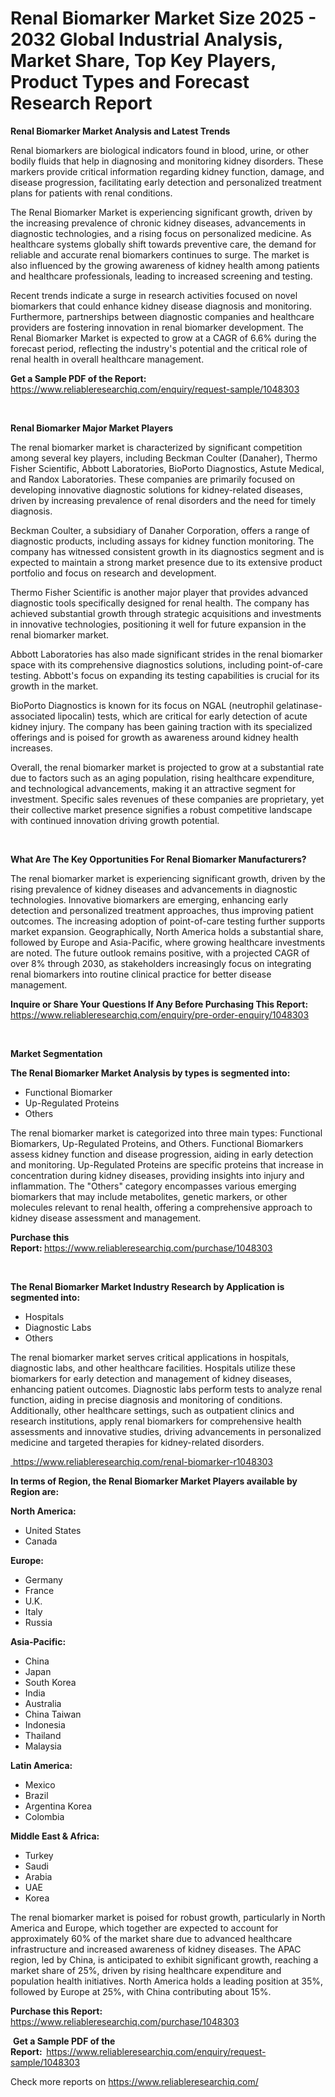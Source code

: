 <p><h1>Renal Biomarker Market Size 2025 - 2032 Global Industrial Analysis, Market Share, Top Key Players, Product Types and Forecast Research Report</h1></p><p><strong>Renal Biomarker Market Analysis and Latest Trends</strong></p>
<p><p>Renal biomarkers are biological indicators found in blood, urine, or other bodily fluids that help in diagnosing and monitoring kidney disorders. These markers provide critical information regarding kidney function, damage, and disease progression, facilitating early detection and personalized treatment plans for patients with renal conditions.</p><p>The Renal Biomarker Market is experiencing significant growth, driven by the increasing prevalence of chronic kidney diseases, advancements in diagnostic technologies, and a rising focus on personalized medicine. As healthcare systems globally shift towards preventive care, the demand for reliable and accurate renal biomarkers continues to surge. The market is also influenced by the growing awareness of kidney health among patients and healthcare professionals, leading to increased screening and testing.</p><p>Recent trends indicate a surge in research activities focused on novel biomarkers that could enhance kidney disease diagnosis and monitoring. Furthermore, partnerships between diagnostic companies and healthcare providers are fostering innovation in renal biomarker development. The Renal Biomarker Market is expected to grow at a CAGR of 6.6% during the forecast period, reflecting the industry's potential and the critical role of renal health in overall healthcare management.</p></p>
<p><strong>Get a Sample PDF of the Report:&nbsp;</strong> <a href="https://www.reliableresearchiq.com/enquiry/request-sample/1048303?utm_campaign=2321&utm_medium=2&utm_source=Github&utm_content=ia&utm_term=03032025&utm_id=renal-biomarker">https://www.reliableresearchiq.com/enquiry/request-sample/1048303</a></p>
<p>&nbsp;</p>
<p><strong>Renal Biomarker Major Market Players</strong></p>
<p><p>The renal biomarker market is characterized by significant competition among several key players, including Beckman Coulter (Danaher), Thermo Fisher Scientific, Abbott Laboratories, BioPorto Diagnostics, Astute Medical, and Randox Laboratories. These companies are primarily focused on developing innovative diagnostic solutions for kidney-related diseases, driven by increasing prevalence of renal disorders and the need for timely diagnosis.</p><p>Beckman Coulter, a subsidiary of Danaher Corporation, offers a range of diagnostic products, including assays for kidney function monitoring. The company has witnessed consistent growth in its diagnostics segment and is expected to maintain a strong market presence due to its extensive product portfolio and focus on research and development.</p><p>Thermo Fisher Scientific is another major player that provides advanced diagnostic tools specifically designed for renal health. The company has achieved substantial growth through strategic acquisitions and investments in innovative technologies, positioning it well for future expansion in the renal biomarker market.</p><p>Abbott Laboratories has also made significant strides in the renal biomarker space with its comprehensive diagnostics solutions, including point-of-care testing. Abbott's focus on expanding its testing capabilities is crucial for its growth in the market.</p><p>BioPorto Diagnostics is known for its focus on NGAL (neutrophil gelatinase-associated lipocalin) tests, which are critical for early detection of acute kidney injury. The company has been gaining traction with its specialized offerings and is poised for growth as awareness around kidney health increases.</p><p>Overall, the renal biomarker market is projected to grow at a substantial rate due to factors such as an aging population, rising healthcare expenditure, and technological advancements, making it an attractive segment for investment. Specific sales revenues of these companies are proprietary, yet their collective market presence signifies a robust competitive landscape with continued innovation driving growth potential.</p></p>
<p>&nbsp;</p>
<p><strong>What Are The Key Opportunities For Renal Biomarker Manufacturers?</strong></p>
<p><p>The renal biomarker market is experiencing significant growth, driven by the rising prevalence of kidney diseases and advancements in diagnostic technologies. Innovative biomarkers are emerging, enhancing early detection and personalized treatment approaches, thus improving patient outcomes. The increasing adoption of point-of-care testing further supports market expansion. Geographically, North America holds a substantial share, followed by Europe and Asia-Pacific, where growing healthcare investments are noted. The future outlook remains positive, with a projected CAGR of over 8% through 2030, as stakeholders increasingly focus on integrating renal biomarkers into routine clinical practice for better disease management.</p></p>
<p><strong>Inquire or Share Your Questions If Any Before Purchasing This Report:</strong> <a href="https://www.reliableresearchiq.com/enquiry/pre-order-enquiry/1048303?utm_campaign=2321&utm_medium=2&utm_source=Github&utm_content=ia&utm_term=03032025&utm_id=renal-biomarker">https://www.reliableresearchiq.com/enquiry/pre-order-enquiry/1048303</a></p>
<p>&nbsp;</p>
<p><strong>Market Segmentation</strong></p>
<p><strong>The Renal Biomarker Market Analysis by types is segmented into:</strong></p>
<p><ul><li>Functional Biomarker</li><li>Up-Regulated Proteins</li><li>Others</li></ul></p>
<p><p>The renal biomarker market is categorized into three main types: Functional Biomarkers, Up-Regulated Proteins, and Others. Functional Biomarkers assess kidney function and disease progression, aiding in early detection and monitoring. Up-Regulated Proteins are specific proteins that increase in concentration during kidney diseases, providing insights into injury and inflammation. The "Others" category encompasses various emerging biomarkers that may include metabolites, genetic markers, or other molecules relevant to renal health, offering a comprehensive approach to kidney disease assessment and management.</p></p>
<p><strong>Purchase this Report:&nbsp;</strong><a href="https://www.reliableresearchiq.com/purchase/1048303?utm_campaign=2321&utm_medium=2&utm_source=Github&utm_content=ia&utm_term=03032025&utm_id=renal-biomarker">https://www.reliableresearchiq.com/purchase/1048303</a></p>
<p>&nbsp;</p>
<p><strong>The Renal Biomarker Market Industry Research by Application is segmented into:</strong></p>
<p><ul><li>Hospitals</li><li>Diagnostic Labs</li><li>Others</li></ul></p>
<p><p>The renal biomarker market serves critical applications in hospitals, diagnostic labs, and other healthcare facilities. Hospitals utilize these biomarkers for early detection and management of kidney diseases, enhancing patient outcomes. Diagnostic labs perform tests to analyze renal function, aiding in precise diagnosis and monitoring of conditions. Additionally, other healthcare settings, such as outpatient clinics and research institutions, apply renal biomarkers for comprehensive health assessments and innovative studies, driving advancements in personalized medicine and targeted therapies for kidney-related disorders.</p></p>
<p><a href="https://www.reliableresearchiq.com/renal-biomarker-r1048303?utm_campaign=2321&utm_medium=2&utm_source=Github&utm_content=ia&utm_term=03032025&utm_id=renal-biomarker">&nbsp;https://www.reliableresearchiq.com/renal-biomarker-r1048303</a></p>
<p><strong>In terms of Region, the Renal Biomarker Market Players available by Region are:</strong></p>
<p>
    <p> <strong> North America: </strong>
        <ul>
            <li>United States</li>
            <li>Canada</li>
        </ul>
        </p> 
    <p> <strong> Europe: </strong>
        <ul>
            <li>Germany</li>
            <li>France</li>
            <li>U.K.</li>
            <li>Italy</li>
            <li>Russia</li>
        </ul>
        </p> 
    <p> <strong> Asia-Pacific: </strong>
        <ul>
            <li>China</li>
            <li>Japan</li>
            <li>South Korea</li>
            <li>India</li>
            <li>Australia</li>
            <li>China Taiwan</li>
            <li>Indonesia</li>
            <li>Thailand</li>
            <li>Malaysia</li>
        </ul>
        </p> 
    <p> <strong> Latin America: </strong>
        <ul>
            <li>Mexico</li>
            <li>Brazil</li>
            <li>Argentina Korea</li>
            <li>Colombia</li>
        </ul>
        </p> 
    <p> <strong> Middle East & Africa: </strong>
        <ul>
            <li>Turkey</li>
            <li>Saudi</li>
            <li>Arabia</li>
            <li>UAE</li>
            <li>Korea</li>
        </ul>
    </p>
    </p>
<p><p>The renal biomarker market is poised for robust growth, particularly in North America and Europe, which together are expected to account for approximately 60% of the market share due to advanced healthcare infrastructure and increased awareness of kidney diseases. The APAC region, led by China, is anticipated to exhibit significant growth, reaching a market share of 25%, driven by rising healthcare expenditure and population health initiatives. North America holds a leading position at 35%, followed by Europe at 25%, with China contributing about 15%.</p></p>
<p><strong>Purchase this Report: </strong><a href="https://www.reliableresearchiq.com/purchase/1048303?utm_campaign=2321&utm_medium=2&utm_source=Github&utm_content=ia&utm_term=03032025&utm_id=renal-biomarker">https://www.reliableresearchiq.com/purchase/1048303</a></p>
<p>&nbsp;<strong>Get a Sample PDF of the Report:&nbsp;&nbsp;</strong><a href="https://www.reliableresearchiq.com/enquiry/request-sample/1048303?utm_campaign=2321&utm_medium=2&utm_source=Github&utm_content=ia&utm_term=03032025&utm_id=renal-biomarker">https://www.reliableresearchiq.com/enquiry/request-sample/1048303</a></p>
<p><strong></strong></p>
<p>Check more reports on <a href="https://www.reliableresearchiq.com/?utm_campaign=2321&utm_medium=2&utm_source=Github&utm_content=ia&utm_term=03032025&utm_id=renal-biomarker">https://www.reliableresearchiq.com/</a></p>